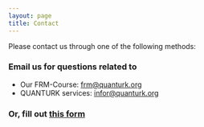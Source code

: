 ```yaml
---
layout: page
title: Contact
---
```


Please contact us through one of the following methods:

### Email us for questions related to

* Our FRM-Course: [frm@quanturk.org](mailto:frm@quanturk.org)
* QUANTURK services: [infor@quanturk.org](mailto:info@quanturk.org)  

### Or, fill out [this form]() 